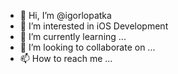 - 👋 Hi, I’m @igorlopatka
- 👀 I’m interested in iOS Development
- 🌱 I’m currently learning ...
- 💞️ I’m looking to collaborate on ...
- 📫 How to reach me ...

<!---
igorlopatka/igorlopatka is a ✨ special ✨ repository because its `README.md` (this file) appears on your GitHub profile.
You can click the Preview link to take a look at your changes.
--->
